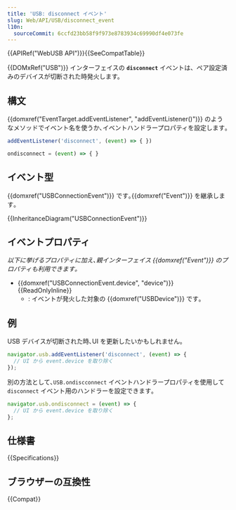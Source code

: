 ```yaml
---
title: 'USB: disconnect イベント'
slug: Web/API/USB/disconnect_event
l10n:
  sourceCommit: 6ccfd23bb58f9f973e8783934c69990df4e073fe
---
```


{{APIRef("WebUSB API")}}{{SeeCompatTable}}

{{DOMxRef("USB")}} インターフェイスの **`disconnect`** イベントは、ペア設定済みのデバイスが切断された時発火します。

## 構文

{{domxref("EventTarget.addEventListener", "addEventListener()")}} のようなメソッドでイベント名を使うか､イベントハンドラープロパティを設定します｡

```js
addEventListener('disconnect', (event) => { })

ondisconnect = (event) => { }
```

## イベント型

{{domxref("USBConnectionEvent")}} です｡{{domxref("Event")}} を継承します｡

{{InheritanceDiagram("USBConnectionEvent")}}

## イベントプロパティ

_以下に挙げるプロパティに加え､親インターフェイス {{domxref("Event")}} のプロパティも利用できます｡_

- {{domxref("USBConnectionEvent.device", "device")}} {{ReadOnlyInline}}
  - : イベントが発火した対象の {{domxref("USBDevice")}} です｡

## 例

USB デバイスが切断された時､UI を更新したいかもしれません｡

```js
navigator.usb.addEventListener('disconnect', (event) => {
  // UI から event.device を取り除く
});
```

別の方法として､`USB.ondiscconnect` イベントハンドラープロパティを使用して `disconnect` イベント用のハンドラーを設定できます｡

```js
navigator.usb.ondisconnect = (event) => {
  // UI から event.device を取り除く
};
```

## 仕様書

{{Specifications}}

## ブラウザーの互換性

{{Compat}}
